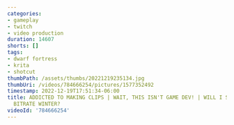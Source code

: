 ```yaml
---
categories:
- gameplay
- twitch
- video production
duration: 14607
shorts: []
tags:
- dwarf fortress
- krita
- shotcut
thumbPath: /assets/thumbs/20221219235134.jpg
thumbUri: /videos/784666254/pictures/1577352492
timestamp: 2022-12-19T17:51:34-06:00
title: ADDICTED TO MAKING CLIPS | WAIT, THIS ISN'T GAME DEV! | WILL I SURVIVE THE
  BITRATE WINTER?
videoId: '784666254'
---
```

